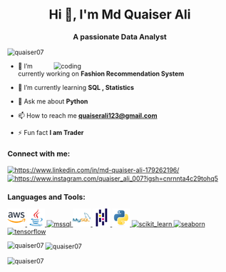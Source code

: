 
<h1 align="center">Hi 👋, I'm Md Quaiser Ali</h1>
<h3 align="center">A passionate Data Analyst</h3>

<p align="left"> <img src="https://komarev.com/ghpvc/?username=quaiser07&label=Profile%20views&color=0e75b6&style=flat" alt="quaiser07" /> </p>



<img align="right" alt="coding" width="400"  src="https://www.fegno.com/wp-content/uploads/2022/03/web-development-company-in-kochi.gif" alt="">

- 🔭 I’m currently working on **Fashion Recommendation System**

- 🌱 I’m currently learning **SQL , Statistics**

- 💬 Ask me about **Python**

- 📫 How to reach me **quaiserali123@gmail.com**

- ⚡ Fun fact **I am Trader**

<h3 align="left">Connect with me:</h3>
<p align="left">
<a href="https://linkedin.com/in/https://www.linkedin.com/in/md-quaiser-ali-179262196/" target="blank"><img align="center" src="https://raw.githubusercontent.com/rahuldkjain/github-profile-readme-generator/master/src/images/icons/Social/linked-in-alt.svg" alt="https://www.linkedin.com/in/md-quaiser-ali-179262196/" height="30" width="40" /></a>
<a href="https://instagram.com/https://www.instagram.com/quaiser_ali_007?igsh=cnrnnta4c29tohq5" target="blank"><img align="center" src="https://raw.githubusercontent.com/rahuldkjain/github-profile-readme-generator/master/src/images/icons/Social/instagram.svg" alt="https://www.instagram.com/quaiser_ali_007?igsh=cnrnnta4c29tohq5" height="30" width="40" /></a>
</p>

<h3 align="left">Languages and Tools:</h3>
<p align="left"> <a href="https://aws.amazon.com" target="_blank" rel="noreferrer"> <img src="https://raw.githubusercontent.com/devicons/devicon/master/icons/amazonwebservices/amazonwebservices-original-wordmark.svg" alt="aws" width="40" height="40"/> </a> <a href="https://www.java.com" target="_blank" rel="noreferrer"> <img src="https://raw.githubusercontent.com/devicons/devicon/master/icons/java/java-original.svg" alt="java" width="40" height="40"/> </a> <a href="https://www.microsoft.com/en-us/sql-server" target="_blank" rel="noreferrer"> <img src="https://www.svgrepo.com/show/303229/microsoft-sql-server-logo.svg" alt="mssql" width="40" height="40"/> </a> <a href="https://www.mysql.com/" target="_blank" rel="noreferrer"> <img src="https://raw.githubusercontent.com/devicons/devicon/master/icons/mysql/mysql-original-wordmark.svg" alt="mysql" width="40" height="40"/> </a> <a href="https://pandas.pydata.org/" target="_blank" rel="noreferrer"> <img src="https://raw.githubusercontent.com/devicons/devicon/2ae2a900d2f041da66e950e4d48052658d850630/icons/pandas/pandas-original.svg" alt="pandas" width="40" height="40"/> </a> <a href="https://www.python.org" target="_blank" rel="noreferrer"> <img src="https://raw.githubusercontent.com/devicons/devicon/master/icons/python/python-original.svg" alt="python" width="40" height="40"/> </a> <a href="https://scikit-learn.org/" target="_blank" rel="noreferrer"> <img src="https://upload.wikimedia.org/wikipedia/commons/0/05/Scikit_learn_logo_small.svg" alt="scikit_learn" width="40" height="40"/> </a> <a href="https://seaborn.pydata.org/" target="_blank" rel="noreferrer"> <img src="https://seaborn.pydata.org/_images/logo-mark-lightbg.svg" alt="seaborn" width="40" height="40"/> </a> <a href="https://www.tensorflow.org" target="_blank" rel="noreferrer"> <img src="https://www.vectorlogo.zone/logos/tensorflow/tensorflow-icon.svg" alt="tensorflow" width="40" height="40"/> </a> </p>

<p><img align="left" src="https://github-readme-stats.vercel.app/api/top-langs?username=quaiser07&show_icons=true&locale=en&layout=compact" alt="quaiser07" /></p>

<p>&nbsp;<img align="center" src="https://github-readme-stats.vercel.app/api?username=quaiser07&show_icons=true&locale=en" alt="quaiser07" /></p>

<p><img align="center" src="https://github-readme-streak-stats.herokuapp.com/?user=quaiser07&" alt="quaiser07" /></p>
